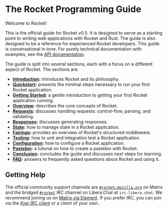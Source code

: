 # The Rocket Programming Guide

Welcome to Rocket!

This is the official guide for Rocket v0.5. It is designed to serve as a
starting point to writing web applications with Rocket and Rust. The guide is
also designed to be a reference for experienced Rocket developers. This guide is
conversational in tone. For purely technical documentation with examples, see
the [API documentation](@api).

The guide is split into several sections, each with a focus on a different
aspect of Rocket. The sections are:

   - **[Introduction](introduction/):** introduces Rocket and its philosophy.
   - **[Quickstart](quickstart/):** presents the minimal steps necessary to
      run your first Rocket application.
   - **[Getting Started](getting-started/):** a gentle introduction to getting
     your first Rocket application running.
   - **[Overview](overview/):** describes the core concepts of Rocket.
   - **[Requests](requests/):** discusses handling requests: control-flow,
     parsing, and validating.
   - **[Responses](responses/):** discusses generating responses.
   - **[State](state/):** how to manage state in a Rocket application.
   - **[Fairings](fairings/):** provides an overview of Rocket's structured
     middleware.
   - **[Testing](testing/):** how to unit and integration test a Rocket
     application.
   - **[Configuration](configuration/):** how to configure a Rocket application.
   - **[Pastebin](pastebin/):** a tutorial on how to create a pastebin with
     Rocket.
   - **[Conclusion](conclusion/):** concludes the guide and discusses next steps
     for learning.
   - **[FAQ](faq/):** answers to frequently asked questions about Rocket and
     using it.

## Getting Help

The official community support channels are [`#rocket:mozilla.org`] on Matrix
and the bridged [`#rocket`] IRC channel on Libera.Chat at `irc.libera.chat`. We
recommend joining us on [Matrix via Element]. If you prefer IRC, you can join
via the [Kiwi IRC client] or a client of your own.

[`#rocket:mozilla.org`]: https://chat.mozilla.org/#/room/#rocket:mozilla.org
[`#rocket`]: https://kiwiirc.com/client/irc.libera.chat/#rocket
[Matrix via Element]: https://chat.mozilla.org/#/room/#rocket:mozilla.org
[Kiwi IRC Client]: https://kiwiirc.com/client/irc.libera.chat/#rocket

